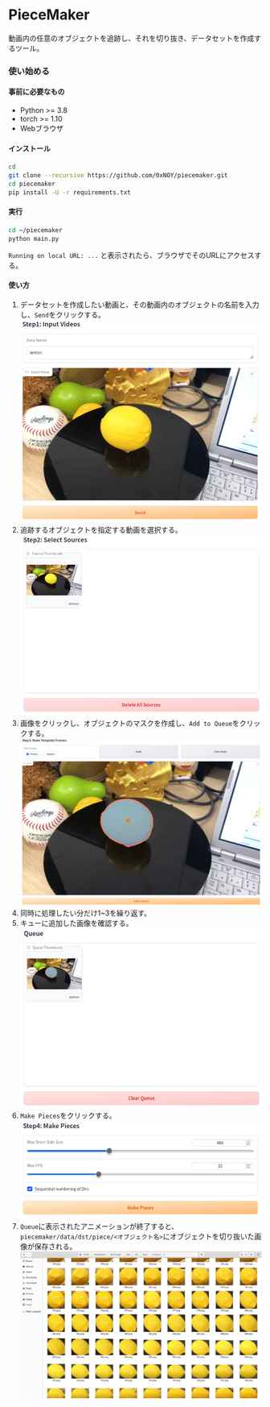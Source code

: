 # PieceMaker

動画内の任意のオブジェクトを追跡し、それを切り抜き、データセットを作成するツール。

### 使い始める

#### 事前に必要なもの

- Python >= 3.8
- torch >= 1.10
- Webブラウザ

#### インストール

```sh
cd
git clone --recursive https://github.com/0xNOY/piecemaker.git
cd piecemaker
pip install -U -r requirements.txt
```

#### 実行

```sh
cd ~/piecemaker
python main.py
```

`Running on local URL: ...` と表示されたら、ブラウザでそのURLにアクセスする。

#### 使い方

1. データセットを作成したい動画と、その動画内のオブジェクトの名前を入力し、`Send`をクリックする。
    ![input video](imgs/step1-input-video.png)
2. 追跡するオブジェクトを指定する動画を選択する。
    ![select video](imgs/step2-select-source.png)
3. 画像をクリックし、オブジェクトのマスクを作成し、`Add to Queue`をクリックする。
    ![select object](imgs/step3-make-tmpl-frame.png)
4. 同時に処理したい分だけ1~3を繰り返す。
5. キューに追加した画像を確認する。
    ![confirm queue](imgs/step4-queue.png)
6. `Make Pieces`をクリックする。
    ![make pieces](imgs/step5-make-pieces.png)
7. `Queue`に表示されたアニメーションが終了すると、`piecemaker/data/dst/piece/<オブジェクト名>`にオブジェクトを切り抜いた画像が保存される。
    ![result](imgs/step6-result.png)